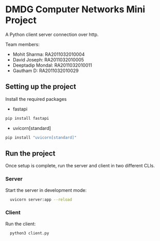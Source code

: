 # DMDG Computer Networks Mini Project

A Python client server connection over http.

Team members:

- Mohit Sharma: RA2011032010004
- David Joseph: RA2011032010005
- Deeptadip Mondal: RA2011032010011
- Gautham D: RA2011032010029

## Setting up the project

Install the required packages

- fastapi

```sh
pip install fastapi
```

- uvicorn\[standard\]

```sh
pip install "uvicorn[standard]"
```

## Run the project

Once setup is complete, run the server and client in two different CLIs.

### Server

Start the server in development mode:

```sh
  uvicorn server:app --reload
```

### Client

Run the client:

```sh
  python3 client.py
```
